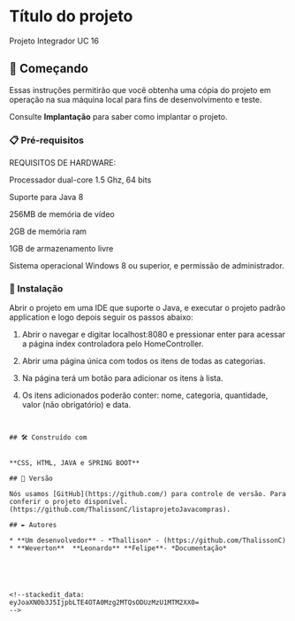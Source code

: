 # Título do projeto

Projeto Integrador UC 16

## 🚀 Começando

Essas instruções permitirão que você obtenha uma cópia do projeto em operação na sua máquina local para fins de desenvolvimento e teste.

Consulte **Implantação** para saber como implantar o projeto.

### 📋 Pré-requisitos

REQUISITOS DE HARDWARE:

Processador dual-core 1.5 Ghz, 64 bits

Suporte para Java 8

256MB de memória de vídeo

2GB de memória ram

1GB de armazenamento livre

Sistema operacional Windows 8 ou superior, e permissão de administrador.

### 🔧 Instalação


Abrir o projeto em uma IDE que suporte o Java, e executar o projeto padrão application e logo depois seguir os passos abaixo:

1.  Abrir o navegar e digitar localhost:8080 e pressionar enter para acessar a página index controladora pelo HomeController.
    
2.  Abrir uma página única com todos os itens de todas as categorias.
    
3.  Na página terá um botão para adicionar os itens à lista.
    
1.  Os itens adicionados poderão conter: nome, categoria, quantidade, valor (não obrigatório) e data.
```


## 🛠️ Construído com


**CSS, HTML, JAVA e SPRING BOOT**

## 📌 Versão

Nós usamos [GitHub](https://github.com/) para controle de versão. Para conferir o projeto disponível. (https://github.com/ThalissonC/listaprojetoJavacompras). 

## ✒️ Autores

* **Um desenvolvedor** - *Thallison* - (https://github.com/ThalissonC)
* **Weverton**  **Leonardo** **Felipe**- *Documentação* 





<!--stackedit_data:
eyJoaXN0b3J5IjpbLTE4OTA0Mzg2MTQsODUzMzU1MTM2XX0=
-->